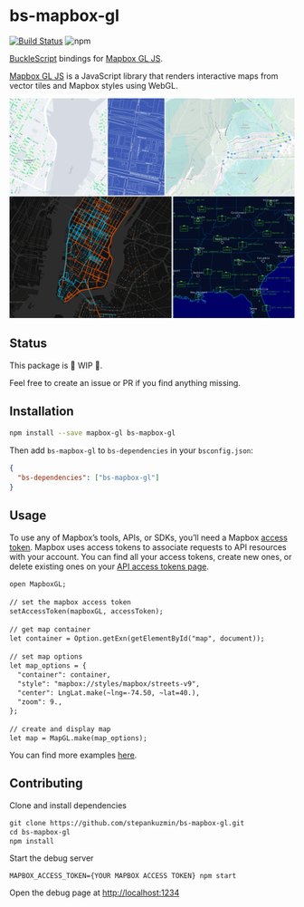 # bs-mapbox-gl

[![Build Status](https://img.shields.io/circleci/project/github/stepankuzmin/bs-mapbox-gl.svg?style=popout)](https://circleci.com/gh/stepankuzmin/bs-mapbox-gl)
![npm](https://img.shields.io/npm/v/bs-mapbox-gl.svg)

[BuckleScript](https://github.com/bloomberg/bucklescript) bindings for [Mapbox GL JS](https://github.com/mapbox/mapbox-gl-js).

[Mapbox GL JS](https://github.com/mapbox/mapbox-gl-js) is a JavaScript library that renders interactive maps from vector tiles and Mapbox styles using WebGL.

[<img width="981" alt="Mapbox GL gallery" src="https://raw.githubusercontent.com/mapbox/mapbox-gl-js/master/docs/pages/assets/gallery.png">](https://www.mapbox.com/gallery/)

## Status

This package is 🚧 WIP 🚧.

Feel free to create an issue or PR if you find anything missing.

## Installation

```sh
npm install --save mapbox-gl bs-mapbox-gl
```

Then add `bs-mapbox-gl` to `bs-dependencies` in your `bsconfig.json`:

```json
{
  "bs-dependencies": ["bs-mapbox-gl"]
}
```

## Usage

To use any of Mapbox’s tools, APIs, or SDKs, you’ll need a Mapbox [access token](https://www.mapbox.com/help/define-access-token/). Mapbox uses access tokens to associate requests to API resources with your account. You can find all your access tokens, create new ones, or delete existing ones on your [API access tokens page](https://www.mapbox.com/studio/account/tokens/).

```reason
open MapboxGL;

// set the mapbox access token
setAccessToken(mapboxGL, accessToken);

// get map container
let container = Option.getExn(getElementById("map", document));

// set map options
let map_options = {
  "container": container,
  "style": "mapbox://styles/mapbox/streets-v9",
  "center": LngLat.make(~lng=-74.50, ~lat=40.),
  "zoom": 9.,
};

// create and display map
let map = MapGL.make(map_options);
```

You can find more examples [here](https://github.com/stepankuzmin/bs-mapbox-gl/tree/master/debug).

## Contributing

Clone and install dependencies

```shell
git clone https://github.com/stepankuzmin/bs-mapbox-gl.git
cd bs-mapbox-gl
npm install
```

Start the debug server

```shell
MAPBOX_ACCESS_TOKEN={YOUR MAPBOX ACCESS TOKEN} npm start
```

Open the debug page at <http://localhost:1234>
